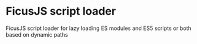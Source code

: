 # FicusJS script loader

FicusJS script loader for lazy loading ES modules and ES5 scripts or both based on dynamic paths
